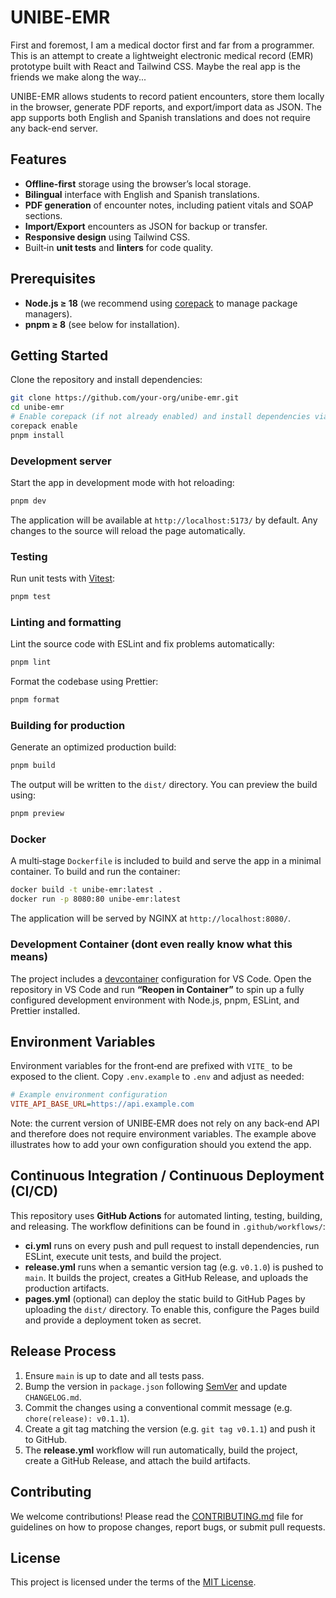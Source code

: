 # UNIBE‑EMR

First and foremost, I am a medical doctor first and far from a programmer. This is an attempt to create a lightweight electronic medical record (EMR) prototype built with React and Tailwind CSS. Maybe the real app is the friends we make along the way...

UNIBE-EMR allows students to record patient encounters, store them locally in the browser, generate PDF reports, and export/import data as JSON. The app supports both English and Spanish translations and does not require any back-end server.

## Features

- **Offline‑first** storage using the browser’s local storage.
- **Bilingual** interface with English and Spanish translations.
- **PDF generation** of encounter notes, including patient vitals and SOAP sections.
- **Import/Export** encounters as JSON for backup or transfer.
- **Responsive design** using Tailwind CSS.
- Built‑in **unit tests** and **linters** for code quality.

## Prerequisites

- **Node.js ≥ 18** (we recommend using [corepack](https://github.com/nodejs/corepack) to manage package managers).
- **pnpm ≥ 8** (see below for installation).

## Getting Started

Clone the repository and install dependencies:

```sh
git clone https://github.com/your-org/unibe-emr.git
cd unibe-emr
# Enable corepack (if not already enabled) and install dependencies via pnpm
corepack enable
pnpm install
```

### Development server

Start the app in development mode with hot reloading:

```sh
pnpm dev
```

The application will be available at `http://localhost:5173/` by default. Any changes to the source will reload the page automatically.

### Testing

Run unit tests with [Vitest](https://vitest.dev/):

```sh
pnpm test
```

### Linting and formatting

Lint the source code with ESLint and fix problems automatically:

```sh
pnpm lint
```

Format the codebase using Prettier:

```sh
pnpm format
```

### Building for production

Generate an optimized production build:

```sh
pnpm build
```

The output will be written to the `dist/` directory. You can preview the build using:

```sh
pnpm preview
```

### Docker

A multi‑stage `Dockerfile` is included to build and serve the app in a minimal container. To build and run the container:

```sh
docker build -t unibe-emr:latest .
docker run -p 8080:80 unibe-emr:latest
```

The application will be served by NGINX at `http://localhost:8080/`.

### Development Container (dont even really know what this means)

The project includes a [devcontainer](https://code.visualstudio.com/docs/remote/containers) configuration for VS Code. Open the repository in VS Code and run **“Reopen in Container”** to spin up a fully configured development environment with Node.js, pnpm, ESLint, and Prettier installed.

## Environment Variables

Environment variables for the front‑end are prefixed with `VITE_` to be exposed to the client. Copy `.env.example` to `.env` and adjust as needed:

```ini
# Example environment configuration
VITE_API_BASE_URL=https://api.example.com
```

Note: the current version of UNIBE‑EMR does not rely on any back‑end API and therefore does not require environment variables. The example above illustrates how to add your own configuration should you extend the app.

## Continuous Integration / Continuous Deployment (CI/CD)

This repository uses **GitHub Actions** for automated linting, testing, building, and releasing. The workflow definitions can be found in `.github/workflows/`:

- **ci.yml** runs on every push and pull request to install dependencies, run ESLint, execute unit tests, and build the project.
- **release.yml** runs when a semantic version tag (e.g. `v0.1.0`) is pushed to `main`. It builds the project, creates a GitHub Release, and uploads the production artifacts.
- **pages.yml** (optional) can deploy the static build to GitHub Pages by uploading the `dist/` directory. To enable this, configure the Pages build and provide a deployment token as secret.

## Release Process

1. Ensure `main` is up to date and all tests pass.
2. Bump the version in `package.json` following [SemVer](https://semver.org/) and update `CHANGELOG.md`.
3. Commit the changes using a conventional commit message (e.g. `chore(release): v0.1.1`).
4. Create a git tag matching the version (e.g. `git tag v0.1.1`) and push it to GitHub.
5. The **release.yml** workflow will run automatically, build the project, create a GitHub Release, and attach the build artifacts.

## Contributing

We welcome contributions! Please read the [CONTRIBUTING.md](CONTRIBUTING.md) file for guidelines on how to propose changes, report bugs, or submit pull requests.

## License

This project is licensed under the terms of the [MIT License](LICENSE).
